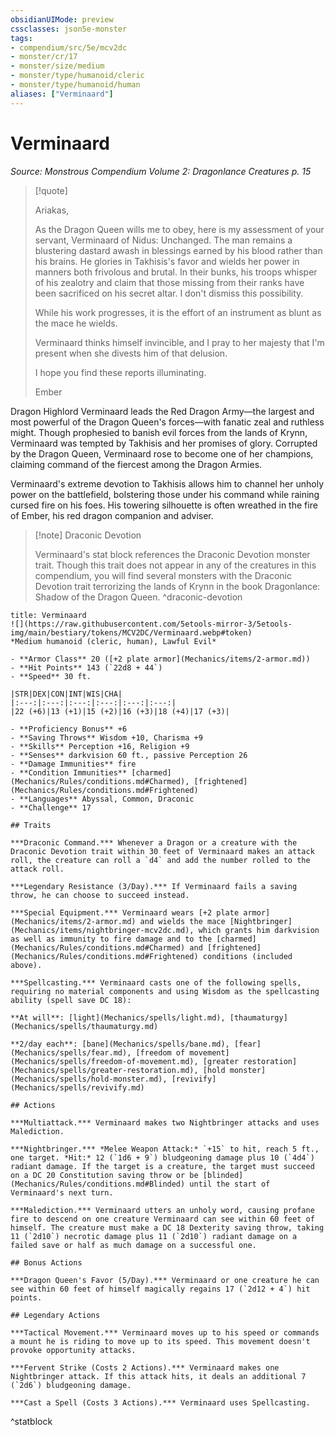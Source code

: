 ```yaml
---
obsidianUIMode: preview
cssclasses: json5e-monster
tags:
- compendium/src/5e/mcv2dc
- monster/cr/17
- monster/size/medium
- monster/type/humanoid/cleric
- monster/type/humanoid/human
aliases: ["Verminaard"]
---
```

# Verminaard
*Source: Monstrous Compendium Volume 2: Dragonlance Creatures p. 15*  

> [!quote]  
> 
> Ariakas,
> 
> As the Dragon Queen wills me to obey, here is my assessment of your servant, Verminaard of Nidus: Unchanged. The man remains a blustering dastard awash in blessings earned by his blood rather than his brains. He glories in Takhisis's favor and wields her power in manners both frivolous and brutal. In their bunks, his troops whisper of his zealotry and claim that those missing from their ranks have been sacrificed on his secret altar. I don't dismiss this possibility.
> 
> While his work progresses, it is the effort of an instrument as blunt as the mace he wields.
> 
> Verminaard thinks himself invincible, and I pray to her majesty that I'm present when she divests him of that delusion.
> 
> I hope you find these reports illuminating.
> 
> Ember

Dragon Highlord Verminaard leads the Red Dragon Army—the largest and most powerful of the Dragon Queen's forces—with fanatic zeal and ruthless might. Though prophesied to banish evil forces from the lands of Krynn, Verminaard was tempted by Takhisis and her promises of glory. Corrupted by the Dragon Queen, Verminaard rose to become one of her champions, claiming command of the fiercest among the Dragon Armies.

Verminaard's extreme devotion to Takhisis allows him to channel her unholy power on the battlefield, bolstering those under his command while raining cursed fire on his foes. His towering silhouette is often wreathed in the fire of Ember, his red dragon companion and adviser.

> [!note] Draconic Devotion
> 
> Verminaard's stat block references the Draconic Devotion monster trait. Though this trait does not appear in any of the creatures in this compendium, you will find several monsters with the Draconic Devotion trait terrorizing the lands of Krynn in the book Dragonlance: Shadow of the Dragon Queen.
^draconic-devotion

```ad-statblock
title: Verminaard
![](https://raw.githubusercontent.com/5etools-mirror-3/5etools-img/main/bestiary/tokens/MCV2DC/Verminaard.webp#token)
*Medium humanoid (cleric, human), Lawful Evil*

- **Armor Class** 20 ([+2 plate armor](Mechanics/items/2-armor.md))
- **Hit Points** 143 (`22d8 + 44`)
- **Speed** 30 ft.

|STR|DEX|CON|INT|WIS|CHA|
|:---:|:---:|:---:|:---:|:---:|:---:|
|22 (+6)|13 (+1)|15 (+2)|16 (+3)|18 (+4)|17 (+3)|

- **Proficiency Bonus** +6
- **Saving Throws** Wisdom +10, Charisma +9
- **Skills** Perception +16, Religion +9
- **Senses** darkvision 60 ft., passive Perception 26
- **Damage Immunities** fire
- **Condition Immunities** [charmed](Mechanics/Rules/conditions.md#Charmed), [frightened](Mechanics/Rules/conditions.md#Frightened)
- **Languages** Abyssal, Common, Draconic
- **Challenge** 17

## Traits

***Draconic Command.*** Whenever a Dragon or a creature with the Draconic Devotion trait within 30 feet of Verminaard makes an attack roll, the creature can roll a `d4` and add the number rolled to the attack roll.

***Legendary Resistance (3/Day).*** If Verminaard fails a saving throw, he can choose to succeed instead.

***Special Equipment.*** Verminaard wears [+2 plate armor](Mechanics/items/2-armor.md) and wields the mace [Nightbringer](Mechanics/items/nightbringer-mcv2dc.md), which grants him darkvision as well as immunity to fire damage and to the [charmed](Mechanics/Rules/conditions.md#Charmed) and [frightened](Mechanics/Rules/conditions.md#Frightened) conditions (included above).

***Spellcasting.*** Verminaard casts one of the following spells, requiring no material components and using Wisdom as the spellcasting ability (spell save DC 18):

**At will**: [light](Mechanics/spells/light.md), [thaumaturgy](Mechanics/spells/thaumaturgy.md)

**2/day each**: [bane](Mechanics/spells/bane.md), [fear](Mechanics/spells/fear.md), [freedom of movement](Mechanics/spells/freedom-of-movement.md), [greater restoration](Mechanics/spells/greater-restoration.md), [hold monster](Mechanics/spells/hold-monster.md), [revivify](Mechanics/spells/revivify.md)

## Actions

***Multiattack.*** Verminaard makes two Nightbringer attacks and uses Malediction.

***Nightbringer.*** *Melee Weapon Attack:* `+15` to hit, reach 5 ft., one target. *Hit:* 12 (`1d6 + 9`) bludgeoning damage plus 10 (`4d4`) radiant damage. If the target is a creature, the target must succeed on a DC 20 Constitution saving throw or be [blinded](Mechanics/Rules/conditions.md#Blinded) until the start of Verminaard's next turn.

***Malediction.*** Verminaard utters an unholy word, causing profane fire to descend on one creature Verminaard can see within 60 feet of himself. The creature must make a DC 18 Dexterity saving throw, taking 11 (`2d10`) necrotic damage plus 11 (`2d10`) radiant damage on a failed save or half as much damage on a successful one.

## Bonus Actions

***Dragon Queen's Favor (5/Day).*** Verminaard or one creature he can see within 60 feet of himself magically regains 17 (`2d12 + 4`) hit points.

## Legendary Actions

***Tactical Movement.*** Verminaard moves up to his speed or commands a mount he is riding to move up to its speed. This movement doesn't provoke opportunity attacks.

***Fervent Strike (Costs 2 Actions).*** Verminaard makes one Nightbringer attack. If this attack hits, it deals an additional 7 (`2d6`) bludgeoning damage.

***Cast a Spell (Costs 3 Actions).*** Verminaard uses Spellcasting.
```
^statblock